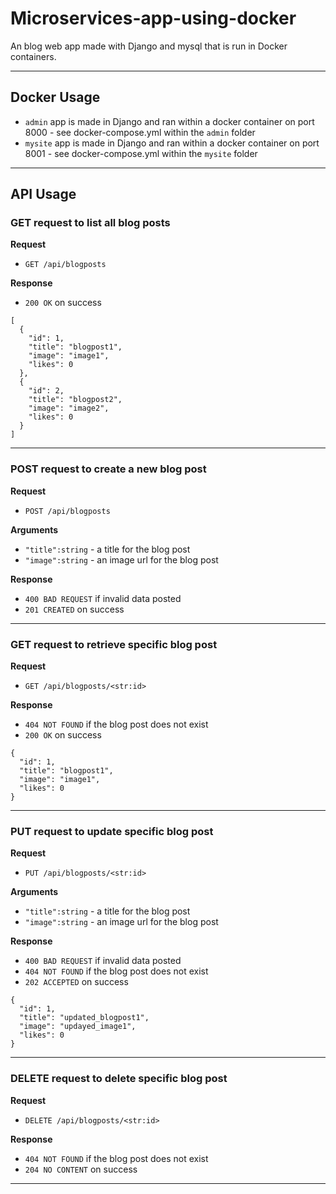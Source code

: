 # Microservices-app-using-docker
An blog web app made with Django and mysql that is run in Docker containers.

---

## Docker Usage

* `admin` app is made in Django and ran within a docker container on port 8000 - see docker-compose.yml within the `admin` folder
* `mysite` app is made in Django and ran within a docker container on port 8001 - see docker-compose.yml within the `mysite` folder

---

## API Usage

### GET request to list all blog posts

**Request**

* `GET /api/blogposts`

**Response**

* `200 OK` on success

```
[
  {
    "id": 1,
    "title": "blogpost1",
    "image": "image1",
    "likes": 0
  },
  {
    "id": 2,
    "title": "blogpost2",
    "image": "image2",
    "likes": 0
  }
]
```
---

### POST request to create a new blog post

**Request**

* `POST /api/blogposts`

**Arguments**

* `"title":string` - a title for the blog post
* `"image":string` - an image url for the blog post

**Response**

* `400 BAD REQUEST` if invalid data posted
* `201 CREATED` on success

---

### GET request to retrieve specific blog post

**Request**

* `GET /api/blogposts/<str:id>`

**Response**

* `404 NOT FOUND` if the blog post does not exist
* `200 OK` on success

```
{
  "id": 1,
  "title": "blogpost1",
  "image": "image1",
  "likes": 0
}
```
---

### PUT request to update specific blog post

**Request**

* `PUT /api/blogposts/<str:id>`

**Arguments**

* `"title":string` - a title for the blog post
* `"image":string` - an image url for the blog post

**Response**

* `400 BAD REQUEST` if invalid data posted
* `404 NOT FOUND` if the blog post does not exist
* `202 ACCEPTED` on success

```
{
  "id": 1,
  "title": "updated_blogpost1",
  "image": "updayed_image1",
  "likes": 0
}
```
---

### DELETE request to delete specific blog post

**Request**

* `DELETE /api/blogposts/<str:id>`

**Response**

* `404 NOT FOUND` if the blog post does not exist
* `204 NO CONTENT` on success

---


